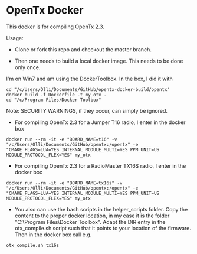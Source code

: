 # OpenTx Docker

This docker is for compiling OpenTx 2.3.

Usage:

- Clone or fork this repo and checkout the master branch.

- Then one needs to build a local docker image. This needs to be done only once. 

I'm on Win7 and am using the DockerToolbox. In the box, I did it with

```
cd "/c/Users/Olli/Documents/GitHub/opentx-docker-build/opentx"
docker build -f Dockerfile -t my_otx .
cd "/c/Program Files/Docker Toolbox"
```

Note: SECURITY WARNINGS, if they occur, can simply be ignored.

- For compiling OpenTx 2.3 for a Jumper T16 radio, I enter in the docker box

```
docker run --rm -it -e "BOARD_NAME=t16" -v "/c/Users/Olli/Documents/GitHub/opentx:/opentx" -e "CMAKE_FLAGS=LUA=YES INTERNAL_MODULE_MULTI=YES PPM_UNIT=US MODULE_PROTOCOL_FLEX=YES" my_otx
```

- For compiling OpenTx 2.3 for a RadioMaster TX16S radio, I enter in the docker box

```
docker run --rm -it -e "BOARD_NAME=tx16s" -v "/c/Users/Olli/Documents/GitHub/opentx:/opentx" -e "CMAKE_FLAGS=LUA=YES INTERNAL_MODULE_MULTI=YES PPM_UNIT=US MODULE_PROTOCOL_FLEX=YES" my_otx
```

- You also can use the bash scripts in the helper_scripts folder. Copy the content to the proper docker location, in my case it is the folder "C:\Program Files\Docker Toolbox". Adapt the DIR entry in the otx_compile.sh script such that it points to your location of the firmware. Then in the docker box call e.g. 

```
otx_compile.sh tx16s
```

